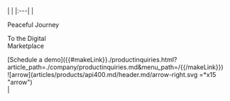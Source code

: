 <div class="apiboss-section2" markdown="1">
<div class="apiboss-section2-content" markdown="1">
|   |
|:---|
|<div class="api400-text-container"><p class="red-text header" id="peace">Peaceful Journey</p>  <p class="white-text header"> To the Digital <br> Marketplace</p>  <div class="apiboss-schedule-button">[Schedule a demo]({{#makeLink}}./productinquiries.html?article_path=./company/productinquiries.md&menu_path=/{{/makeLink}}) <div class="arrow-container">![arrow](articles/products/api400.md/header.md/arrow-right.svg =*x15 "arrow")</div></div></div>|
</div>
</div>